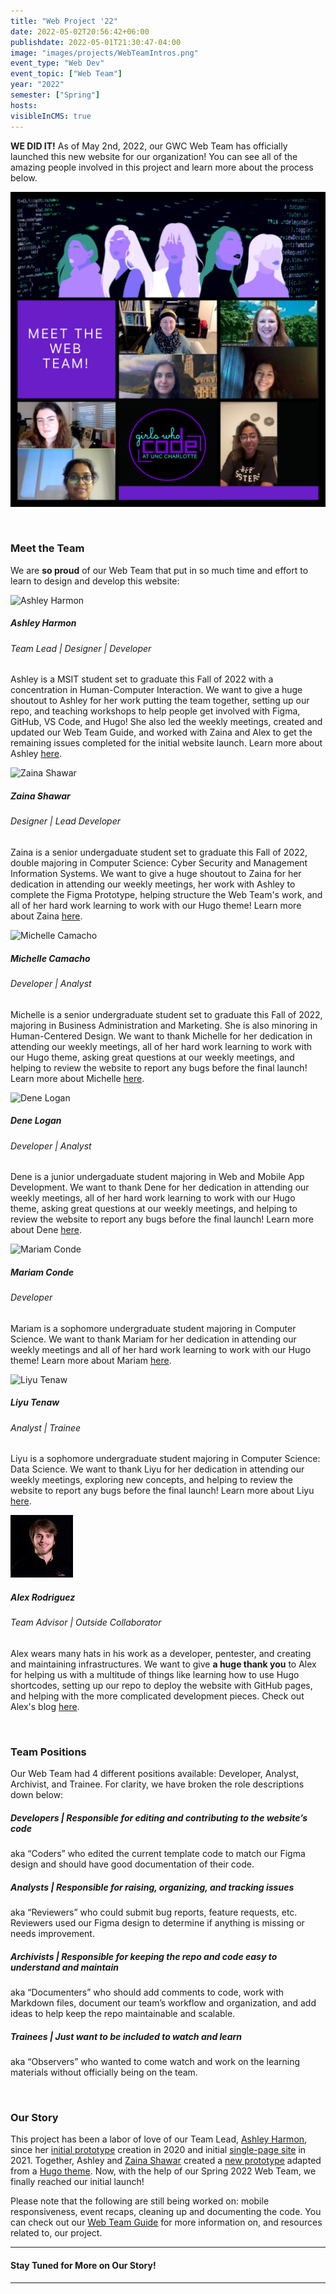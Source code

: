 ```yaml
---
title: "Web Project '22"
date: 2022-05-02T20:56:42+06:00
publishdate: 2022-05-01T21:30:47-04:00
image: "images/projects/WebTeamIntros.png"
event_type: "Web Dev"
event_topic: ["Web Team"]
year: "2022"
semester: ["Spring"]
hosts: 
visibleInCMS: true
---
```


**WE DID IT!** As of May 2nd, 2022, our GWC Web Team has officially launched this new website for our organization! You can see all of the amazing people involved in this project and learn more about the process below.

![Meet the Web Team](../../images/projects/WebTeamIntros.png)

&nbsp;


### Meet the Team
We are __so proud__ of our Web Team that put in so much time and effort to learn to design and develop this website:

![Ashley Harmon](../../images/team/web-team/Ashley-Harmon.png)
##### Ashley Harmon
###### Team Lead | Designer | Developer
Ashley is a MSIT student set to graduate this Fall of 2022 with a concentration in Human-Computer Interaction. We want to give a huge shoutout to Ashley for her work putting the team together, setting up our repo, and teaching workshops to help people get involved with Figma, GitHub, VS Code, and Hugo! She also led the weekly meetings, created and updated our Web Team Guide, and worked with Zaina and Alex to get the remaining issues completed for the initial website launch. Learn more about Ashley [here](https://www.linkedin.com/in/ashharmon/).



![Zaina Shawar](../../images/team/web-team/Zaina-Shawar.png)
##### Zaina Shawar
###### Designer | Lead Developer
Zaina is a senior undergaduate student set to graduate this Fall of 2022, double majoring in Computer Science: Cyber Security and Management Information Systems. We want to give a huge shoutout to Zaina for her dedication in attending our weekly meetings, her work with Ashley to complete the Figma Prototype, helping structure the Web Team's work, and all of her hard work learning to work with our Hugo theme! Learn more about Zaina [here](https://www.linkedin.com/in/zaina-shawar/).



![Michelle Camacho](../../images/team/web-team/Michelle-Camacho.png)
##### Michelle Camacho
###### Developer | Analyst
Michelle is a senior undergraduate student set to graduate this Fall of 2022, majoring in Business Administration and Marketing. She is also minoring in Human-Centered Design. We want to thank Michelle for her dedication in attending our weekly meetings, all of her hard work learning to work with our Hugo theme, asking great questions at our weekly meetings, and helping to review the website to report any bugs before the final launch! Learn more about Michelle [here](https://www.linkedin.com/in/camachomichelle/).



![Dene Logan](../../images/team/web-team/Dene-Logan.png)
##### Dene Logan
###### Developer | Analyst
Dene is a junior undergaduate student majoring in Web and Mobile App Development. We want to thank Dene for her dedication in attending our weekly meetings, all of her hard work learning to work with our Hugo theme, asking great questions at our weekly meetings, and helping to review the website to report any bugs before the final launch! Learn more about Dene [here](https://www.linkedin.com/in/dene-logan/).


![Mariam Conde](../../images/team/web-team/Mariam-Conde.png)
##### Mariam Conde
###### Developer
Mariam is a sophomore undergraduate student majoring in Computer Science. We want to thank Mariam for her dedication in attending our weekly meetings and all of her hard work learning to work with our Hugo theme! Learn more about Mariam [here](https://www.linkedin.com/in/mariam-conde-7b0a051a8/).


![Liyu Tenaw](../../images/team/web-team/Liyu-Tenaw.png)
##### Liyu Tenaw
###### Analyst | Trainee
Liyu is a sophomore undergraduate student majoring in Computer Science: Data Science. We want to thank Liyu for her dedication in attending our weekly meetings, exploring new concepts, and helping to review the website to report any bugs before the final launch! Learn more about Liyu [here](https://www.linkedin.com/in/liyu-tenaw-1836b31b4/).


![Alex Rodriguez](../../images/team/web-team/Alex-Rodriguez.png)
##### Alex Rodriguez
###### Team Advisor | Outside Collaborator
Alex wears many hats in his work as a developer, pentester, and creating and maintaining infrastructures. We want to give **a huge thank you** to Alex for helping us with a multitude of things like learning how to use Hugo shortcodes, setting up our repo to deploy the website with GitHub pages, and helping with the more complicated development pieces. Check out Alex's blog [here](https://elrey.casa/me).

&nbsp;



### Team Positions
Our Web Team had 4 different positions available: Developer, Analyst, Archivist, and Trainee. For clarity, we have broken the role descriptions down below:

##### **Developers** | Responsible for editing and contributing to the website’s code
aka “Coders” who edited the current template code to match our Figma design and should have good documentation of their code.


##### **Analysts** | Responsible for raising, organizing, and tracking issues
aka “Reviewers” who could submit bug reports, feature requests, etc. Reviewers used our Figma design to determine if anything is missing or needs improvement.

##### **Archivists** | Responsible for keeping the repo and code easy to understand and maintain
aka “Documenters” who should add comments to code, work with Markdown files, document our team’s workflow and organization, and add ideas to help keep the repo maintainable and scalable.

##### **Trainees** | Just want to be included to watch and learn
aka “Observers” who wanted to come watch and work on the learning materials without officially being on the team.


&nbsp;


### Our Story
This project has been a labor of love of our Team Lead, [Ashley Harmon](https://www.linkedin.com/in/ashharmon/), since her [initial prototype](https://youtu.be/6yToLcz0ufo) creation in 2020 and initial [single-page site](https://gwc-uncc.github.io/myportfolio/) in 2021. Together, Ashley and [Zaina Shawar](https://www.linkedin.com/in/zaina-shawar/) created a [new prototype](https://www.figma.com/proto/YcMIVm9QH4AwPdtsDZqeQW/GWC-Website-Prototype?node-id=314%3A1042&scaling=scale-down-width&page-id=238%3A733&starting-point-node-id=314%3A1293) adapted from a [Hugo theme](https://themes.gohugo.io/themes/roxo-hugo/). Now, with the help of our Spring 2022 Web Team, we finally reached our initial launch!

Please note that the following are still being worked on: mobile responsiveness, event recaps, cleaning up and documenting the code. You can check out our [Web Team Guide](https://docs.google.com/document/d/1sxgaEG-Hd6xzkNaAmkmxFyy-j7IfFRTG25rmfYCoOFg/edit#) for more information on, and resources related to, our project.

<!-- ##### Fall 2020 
Girls Who Code at UNCC needed a website, and we had a Prototype Showcase where we would build a website based on the winning prototype in Fall 2020.

##### Spring 2021
In 2021, we began learning to use VS Code, GitHub, and a Hugo template (so we didn’t have to build from scratch). We also learned to use Figma to document our design plan.

##### Fall 2021
In

##### Spring 2022 
In the Spring of 2022, we officially dove into the development process! -->

---
#### Stay Tuned for More on Our Story!

---
